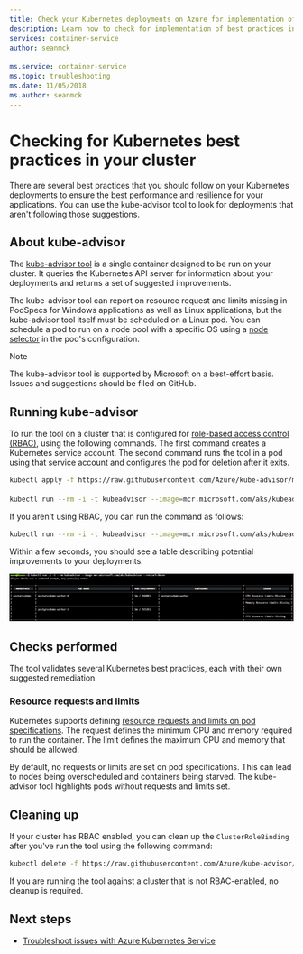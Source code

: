 ```yaml
---
title: Check your Kubernetes deployments on Azure for implementation of best practices
description: Learn how to check for implementation of best practices in your deployments on Azure Kubernetes Service using kube-advisor
services: container-service
author: seanmck

ms.service: container-service
ms.topic: troubleshooting
ms.date: 11/05/2018
ms.author: seanmck
---
```



# Checking for Kubernetes best practices in your cluster

There are several best practices that you should follow on your Kubernetes deployments to ensure the best performance and resilience for your applications. You can use the kube-advisor tool to look for deployments that aren't following those suggestions.

## About kube-advisor

The [kube-advisor tool][kube-advisor-github] is a single container designed to be run on your cluster. It queries the Kubernetes API server for information about your deployments and returns a set of suggested improvements.

The kube-advisor tool can report on resource request and limits missing in PodSpecs for Windows applications as well as Linux applications, but the kube-advisor tool itself must be scheduled on a Linux pod. You can schedule a pod to run on a node pool with a specific OS using a [node selector][k8s-node-selector] in the pod's configuration.

> [!NOTE]
> The kube-advisor tool is supported by Microsoft on a best-effort basis. Issues and suggestions should be filed on GitHub.

## Running kube-advisor

To run the tool on a cluster that is configured for [role-based access control (RBAC)](azure-ad-integration.md), using the following commands. The first command creates a Kubernetes service account. The second command runs the tool in a pod using that service account and configures the pod for deletion after it exits. 

```bash
kubectl apply -f https://raw.githubusercontent.com/Azure/kube-advisor/master/sa.yaml

kubectl run --rm -i -t kubeadvisor --image=mcr.microsoft.com/aks/kubeadvisor --restart=Never --overrides="{ \"apiVersion\": \"v1\", \"spec\": { \"serviceAccountName\": \"kube-advisor\" } }"
```

If you aren't using RBAC, you can run the command as follows:

```bash
kubectl run --rm -i -t kubeadvisor --image=mcr.microsoft.com/aks/kubeadvisor --restart=Never
```

Within a few seconds, you should see a table describing potential improvements to your deployments.

![Kube-advisor output](media/kube-advisor-tool/kube-advisor-output.png)

## Checks performed

The tool validates several Kubernetes best practices, each with their own suggested remediation.

### Resource requests and limits

Kubernetes supports defining [resource requests and limits on pod specifications][kube-cpumem]. The request defines the minimum CPU and memory required to run the container. The limit defines the maximum CPU and memory that should be allowed.

By default, no requests or limits are set on pod specifications. This can lead to nodes being overscheduled and containers being starved. The kube-advisor tool highlights pods without requests and limits set.

## Cleaning up

If your cluster has RBAC enabled, you can clean up the `ClusterRoleBinding` after you've run the tool using the following command:

```bash
kubectl delete -f https://raw.githubusercontent.com/Azure/kube-advisor/master/sa.yaml
```

If you are running the tool against a cluster that is not RBAC-enabled, no cleanup is required.

## Next steps

- [Troubleshoot issues with Azure Kubernetes Service](troubleshooting.md)

<!-- RESOURCES -->

[kube-cpumem]: https://github.com/Azure/azure-quickstart-templates
[kube-advisor-github]: https://github.com/azure/kube-advisor
[k8s-node-selector]:https://kubernetes.io/docs/concepts/configuration/assign-pod-node/#nodeselector